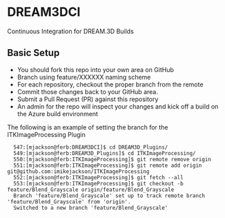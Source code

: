# DREAM3DCI #

Continuous Integration for DREAM.3D Builds

## Basic Setup #

+ You should fork this repo into your own area on GitHub
+ Branch using feature/XXXXXX naming scheme
+ For each repository, checkout the proper branch from the remote
+ Commit those changes back to your GitHub area.
+ Submit a Pull Request (PR) against this repository
+ An admin for the repo will inspect your changes and kick off a build on the Azure build environment

The following is an example of setting the branch for the ITKImageProcessing Plugin

      547:[mjackson@ferb:DREAM3DCI]$ cd DREAM3D_Plugins/
      549:[mjackson@ferb:DREAM3D_Plugins]$ cd ITKImageProcessing/
      550:[mjackson@ferb:ITKImageProcessing]$ git remote remove origin
      551:[mjackson@ferb:ITKImageProcessing]$ git remote add origin git@github.com:imikejackson/ITKImageProcessing
      552:[mjackson@ferb:ITKImageProcessing]$ git fetch --all 
      553:[mjackson@ferb:ITKImageProcessing]$ git checkout -b feature/Blend_Grayscale origin/feature/Blend_Grayscale
      Branch 'feature/Blend_Grayscale' set up to track remote branch 'feature/Blend_Grayscale' from 'origin'.
      Switched to a new branch 'feature/Blend_Grayscale'
